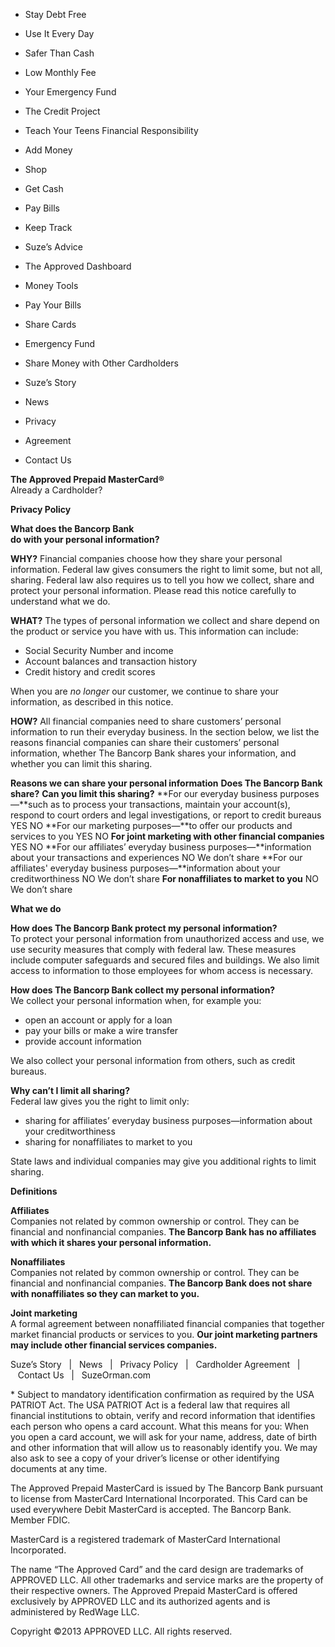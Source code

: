   

*   Stay Debt Free
*   Use It Every Day
*   Safer Than Cash
*   Low Monthly Fee
*   Your Emergency Fund
*   The Credit Project
*   Teach Your Teens Financial Responsibility

*   Add Money
*   Shop
*   Get Cash
*   Pay Bills
*   Keep Track

*   Suze’s Advice
*   The Approved Dashboard
*   Money Tools
*   Pay Your Bills
*   Share Cards
*   Emergency Fund
*   Share Money with Other Cardholders

*   Suze’s Story
*   News
*   Privacy
*   Agreement
*   Contact Us

**The Approved Prepaid MasterCard®**  
Already a Cardholder?

**Privacy Policy**

**What does the Bancorp Bank  
do with your personal information?**

**WHY?** Financial companies choose how they share your personal information. Federal law gives consumers the right to limit some, but not all, sharing. Federal law also requires us to tell you how we collect, share and protect your personal information. Please read this notice carefully to understand what we do.

**WHAT?** The types of personal information we collect and share depend on the product or service you have with us. This information can include:

*   Social Security Number and income
*   Account balances and transaction history
*   Credit history and credit scores

When you are _no longer_ our customer, we continue to share your information, as described in this notice.

**HOW?** All financial companies need to share customers’ personal information to run their everyday business. In the section below, we list the reasons financial companies can share their customers’ personal information, whether The Bancorp Bank shares your information, and whether you can limit this sharing.

**Reasons we can share your personal information** **Does The Bancorp Bank share?** **Can you limit this sharing?** **For our everyday business purposes—**such as to process your transactions, maintain your account(s), respond to court orders and legal investigations, or report to credit bureaus YES NO **For our marketing purposes—**to offer our products and services to you YES NO **For joint marketing with other financial companies** YES NO **For our affiliates’ everyday business purposes—**information about your transactions and experiences NO We don’t share **For our affiliates' everyday business purposes—**information about your creditworthiness NO We don’t share **For nonaffiliates to market to you** NO We don’t share

**What we do**

**How does The Bancorp Bank protect my personal information?**  
To protect your personal information from unauthorized access and use, we use security measures that comply with federal law. These measures include computer safeguards and secured files and buildings. We also limit access to information to those employees for whom access is necessary.

**How does The Bancorp Bank collect my personal information?**  
We collect your personal information when, for example you:

*   open an account or apply for a loan
*   pay your bills or make a wire transfer
*   provide account information

We also collect your personal information from others, such as credit bureaus.

**Why can’t I limit all sharing?**  
Federal law gives you the right to limit only:

*   sharing for affiliates’ everyday business purposes—information about your creditworthiness
*   sharing for nonaffiliates to market to you

State laws and individual companies may give you additional rights to limit sharing.

**Definitions**

**Affiliates**  
Companies not related by common ownership or control. They can be financial and nonfinancial companies. **The Bancorp Bank has no affiliates with which it shares your personal information.**

**Nonaffiliates**  
Companies not related by common ownership or control. They can be financial and nonfinancial companies. **The Bancorp Bank does not share with nonaffiliates so they can market to you.**

**Joint marketing**  
A formal agreement between nonaffiliated financial companies that together market financial products or services to you. **Our joint marketing partners may include other financial services companies.**

  
  
  
Suze’s Story   |   News   |   Privacy Policy   |   Cardholder Agreement   |   Contact Us   |   SuzeOrman.com  
  
\* Subject to mandatory identification confirmation as required by the USA PATRIOT Act. The USA PATRIOT Act is a federal law that requires all financial institutions to obtain, verify and record information that identifies each person who opens a card account. What this means for you: When you open a card account, we will ask for your name, address, date of birth and other information that will allow us to reasonably identify you. We may also ask to see a copy of your driver’s license or other identifying documents at any time.  
  
The Approved Prepaid MasterCard is issued by The Bancorp Bank pursuant to license from MasterCard International Incorporated. This Card can be used everywhere Debit MasterCard is accepted. The Bancorp Bank. Member FDIC.  
  
MasterCard is a registered trademark of MasterCard International Incorporated.  
  
The name “The Approved Card” and the card design are trademarks of APPROVED LLC. All other trademarks and service marks are the property of their respective owners. The Approved Prepaid MasterCard is offered exclusively by APPROVED LLC and its authorized agents and is administered by RedWage LLC.  
  
Copyright ©2013 APPROVED LLC. All rights reserved.